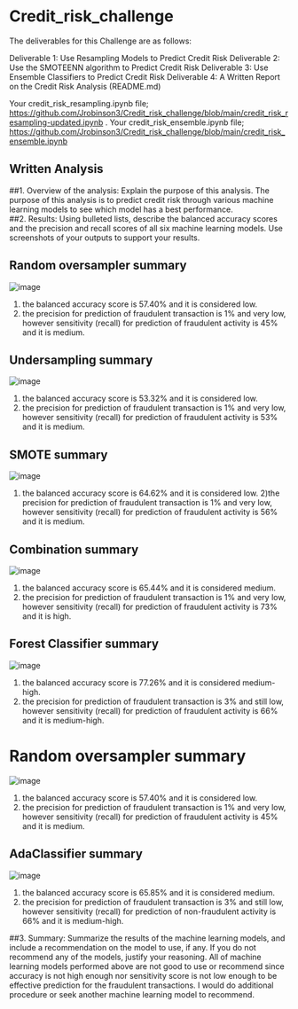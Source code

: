 # Credit_risk_challenge
The deliverables for this Challenge are as follows:

Deliverable 1: Use Resampling Models to Predict Credit Risk
Deliverable 2: Use the SMOTEENN algorithm to Predict Credit Risk
Deliverable 3: Use Ensemble Classifiers to Predict Credit Risk
Deliverable 4: A Written Report on the Credit Risk Analysis (README.md)

Your credit_risk_resampling.ipynb file; https://github.com/Jrobinson3/Credit_risk_challenge/blob/main/credit_risk_resampling-updated.ipynb
.
Your credit_risk_ensemble.ipynb file; https://github.com/Jrobinson3/Credit_risk_challenge/blob/main/credit_risk_ensemble.ipynb

## Written Analysis
##1. Overview of the analysis: Explain the purpose of this analysis.
The purpose of this analysis is to predict credit risk through various machine learning models to see which model has a best performance.     
##2. Results: Using bulleted lists, describe the balanced accuracy scores and the precision and recall scores of all six machine learning models. Use screenshots of your outputs to support your results.

 ## Random oversampler summary
![image](https://github.com/Jrobinson3/Credit_risk_challenge/blob/main/Oversampling%20summary.png)
1) the balanced accuracy score is 57.40% and it is considered low.
2) the precision for prediction of fraudulent transaction is 1% and very low, however sensitivity (recall) for prediction of fraudulent activity is 45% and it is medium.   

 ## Undersampling summary
![image](https://github.com/Jrobinson3/Credit_risk_challenge/blob/main/undersample.png)
1) the balanced accuracy score is 53.32% and it is considered low.
2) the precision for prediction of fraudulent transaction is 1% and very low, however sensitivity (recall) for prediction of fraudulent activity is 53% and it is medium.   

 ## SMOTE summary
![image](https://github.com/Jrobinson3/Credit_risk_challenge/blob/main/SMOTE%20summary.png)
1) the balanced accuracy score is 64.62% and it is considered low.
2)the precision for prediction of fraudulent transaction is 1% and very low, however sensitivity (recall) for prediction of fraudulent activity is 56% and it is medium.  

 ## Combination summary
![image](https://github.com/Jrobinson3/Credit_risk_challenge/blob/main/combination.png)
1) the balanced accuracy score is 65.44% and it is considered medium.
2) the precision for prediction of fraudulent transaction is 1% and very low, however sensitivity (recall) for prediction of fraudulent activity is 73% and it is high.   

 ## Forest Classifier summary
![image](https://github.com/Jrobinson3/Credit_risk_challenge/blob/main/randomforest.png)
1) the balanced accuracy score is 77.26% and it is considered medium-high.
2) the precision for prediction of fraudulent transaction is 3% and still low, however sensitivity (recall) for prediction of fraudulent activity is 66% and it is medium-high.

# Random oversampler summary
![image](https://github.com/Jrobinson3/Credit_risk_challenge/blob/main/Oversampling%20summary.png)
1) the balanced accuracy score is 57.40% and it is considered low.
2) the precision for prediction of fraudulent transaction is 1% and very low, however sensitivity (recall) for prediction of fraudulent activity is 45% and it is medium.   
   
 ## AdaClassifier summary
![image](https://github.com/Jrobinson3/Credit_risk_challenge/blob/main/adaclassifier.png)
1) the balanced accuracy score is 65.85% and it is considered medium.
2) the precision for prediction of fraudulent transaction is 3% and still low, however sensitivity (recall) for prediction of non-fraudulent activity is 66% and it is medium-high. 
  
##3. Summary: Summarize the results of the machine learning models, and include a recommendation on the model to use, if any. If you do not recommend any of the models, justify your reasoning.
All of machine learning models performed above are not good to use or recommend since accuracy is not high enough nor sensitivity score is not low enough to be effective prediction for the fraudulent transactions.  I would do additional procedure or seek another machine learning model to recommend.  

